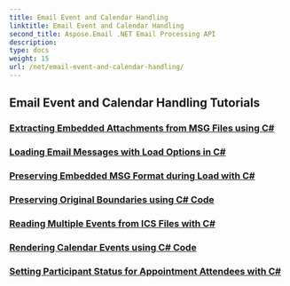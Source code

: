 ```yaml
---
title: Email Event and Calendar Handling
linktitle: Email Event and Calendar Handling
second_title: Aspose.Email .NET Email Processing API
description: 
type: docs
weight: 15
url: /net/email-event-and-calendar-handling/
---
```


## Email Event and Calendar Handling Tutorials
### [Extracting Embedded Attachments from MSG Files using C#](./extracting-embedded-attachments-from-msg-files-using-csharp/)
### [Loading Email Messages with Load Options in C#](./loading-email-messages-with-load-options-in-csharp/)
### [Preserving Embedded MSG Format during Load with C#](./preserving-embedded-msg-format-during-load-with-csharp/)
### [Preserving Original Boundaries using C# Code](./preserving-original-boundaries-using-csharp-code/)
### [Reading Multiple Events from ICS Files with C#](./reading-multiple-events-from-ics-files-with-csharp/)
### [Rendering Calendar Events using C# Code](./rendering-calendar-events-using-csharp-code/)
### [Setting Participant Status for Appointment Attendees with C#](./setting-participant-status-for-appointment-attendees-with-csharp/)